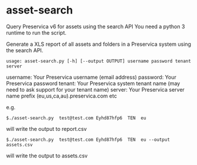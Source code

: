 # asset-search
Query Preservica v6 for assets using the search API
You need a python 3 runtime to run the script.

Generate a XLS report of all assets and folders in a Preservica system using the search API.

`usage: asset-search.py [-h] [--output OUTPUT] username password tenant server`

username:   Your Preservica username (email address)
password:   Your Preservica password
tenant:     Your Preservica system tenant name (may need to ask support for your tenant name)
server:     Your Preservica server name prefix (eu,us,ca,au).preservica.com etc

e.g.

`$./asset-search.py  test@test.com Eyhd87hfp6  TEN  eu `

will write the output to report.csv

`$./asset-search.py  test@test.com Eyhd87hfp6  TEN  eu --output assets.csv`

will write the output to assets.csv

